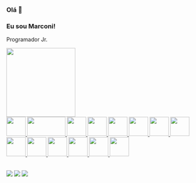 ### Olá 👋
### Eu sou Marconi!
<p> Programador Jr.</p>

<div>
  <a href="https://github.com/marconi-dev">
  <img height="180em" src="https://github-readme-stats.vercel.app/api?username=marconi-dev&show_icons=true&theme=dark&include_all_commits=true&count_private=true"/>
</div>

<div>
  <img src="https://cdn.jsdelivr.net/gh/devicons/devicon/icons/python/python-original-wordmark.svg" height=50 width=50/>
  <img src="https://storage.caktusgroup.com/media/blog-images/drf-logo2.png" height=50 width=100/>
  <img src="https://cdn.jsdelivr.net/gh/devicons/devicon/icons/django/django-plain-wordmark.svg" height=50 width=50/>
  <img src="https://cdn.jsdelivr.net/gh/devicons/devicon/icons/bash/bash-plain.svg" height=50 width=50/>
  <img src="https://cdn.jsdelivr.net/gh/devicons/devicon/icons/linux/linux-original.svg" height=50 width=50/>
  <img src="https://cdn.jsdelivr.net/gh/devicons/devicon/icons/docker/docker-plain-wordmark.svg" height=50 width=50/>
  <img src="https://cdn.jsdelivr.net/gh/devicons/devicon/icons/amazonwebservices/amazonwebservices-plain-wordmark.svg" height=50 width=50/>
  <img src="https://cdn.jsdelivr.net/gh/devicons/devicon/icons/googlecloud/googlecloud-original.svg" height=50 width=50/>
  <img src="https://cdn.jsdelivr.net/gh/devicons/devicon/icons/postgresql/postgresql-plain-wordmark.svg" height=50 width=50/>
  <img src="https://cdn.jsdelivr.net/gh/devicons/devicon/icons/redis/redis-plain-wordmark.svg" height=50 width=50/>                
  <img src="https://cdn.jsdelivr.net/gh/devicons/devicon/icons/javascript/javascript-original.svg" height=50 width=50/>
  <img src="https://cdn.jsdelivr.net/gh/devicons/devicon/icons/html5/html5-plain-wordmark.svg" height=50 width=50/>
  <img src="https://cdn.jsdelivr.net/gh/devicons/devicon/icons/css3/css3-plain-wordmark.svg" height=50 width=50/>
  <img src="https://cdn.jsdelivr.net/gh/devicons/devicon/icons/react/react-original-wordmark.svg" height=50 width=50/>          
</div>
<br><br>
<div> 
  <a href="https://www.youtube.com/@marconi-dev" target="_blank"><img src="https://img.shields.io/badge/YouTube-FF0000?style=for-the-badge&logo=youtube&logoColor=white" target="_blank"></a>
  <a href="https://www.instagram.com/marconi.mathcode/" target="_blank"><img src="https://img.shields.io/badge/-Instagram-%23E4405F?style=for-the-badge&logo=instagram&logoColor=white" target="_blank"></a>
  <a href="https://www.linkedin.com/in/marconi-developer" target="_blank"><img src="https://img.shields.io/badge/-LinkedIn-%230077B5?style=for-the-badge&logo=linkedin&logoColor=white" target="_blank"></a> 
 
</div>          
          

